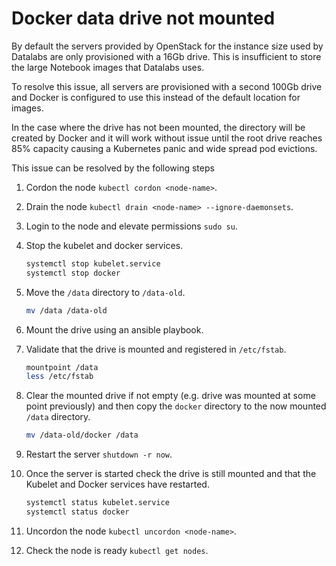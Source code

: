 # Docker data drive not mounted

By default the servers provided by OpenStack for the instance size used by Datalabs are
only provisioned with a 16Gb drive. This is insufficient to store the large Notebook
images that Datalabs uses.

To resolve this issue, all servers are provisioned with a second 100Gb drive and Docker
is configured to use this instead of the default location for images.

In the case where the drive has not been mounted, the directory will be created by Docker
and it will work without issue until the root drive reaches 85% capacity causing a
Kubernetes panic and wide spread pod evictions.

This issue can be resolved by the following steps

1. Cordon the node `kubectl cordon <node-name>`.
1. Drain the node `kubectl drain <node-name> --ignore-daemonsets`.
1. Login to the node and elevate permissions `sudo su`.
1. Stop the kubelet and docker services.

    ```bash
    systemctl stop kubelet.service
    systemctl stop docker
    ```

1. Move the `/data` directory to `/data-old`.

    ```bash
    mv /data /data-old
    ```

1. Mount the drive using an ansible playbook.
1. Validate that the drive is mounted and registered in `/etc/fstab`.

    ```bash
    mountpoint /data
    less /etc/fstab
    ```

1. Clear the mounted drive if not empty (e.g. drive was mounted at some point previously) and then copy the `docker` directory to the now mounted `/data` directory.

    ```bash
    mv /data-old/docker /data
    ```

1. Restart the server `shutdown -r now`.
1. Once the server is started check the drive is still mounted and that the Kubelet and Docker services have restarted.

    ```bash
    systemctl status kubelet.service
    systemctl status docker
    ```

1. Uncordon the node `kubectl uncordon <node-name>`.
1. Check the node is ready `kubectl get nodes`.
